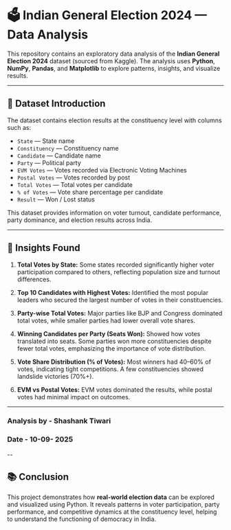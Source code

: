 # 🗳️ Indian General Election 2024 — Data Analysis

This repository contains an exploratory data analysis of the **Indian General Election 2024** dataset (sourced from Kaggle). The analysis uses **Python**, **NumPy**, **Pandas**, and **Matplotlib** to explore patterns, insights, and visualize results.

---

## 📌 Dataset Introduction

The dataset contains election results at the constituency level with columns such as:

* `State` — State name
* `Constituency` — Constituency name
* `Candidate` — Candidate name
* `Party` — Political party
* `EVM Votes` — Votes recorded via Electronic Voting Machines
* `Postal Votes` — Votes recorded by post
* `Total Votes` — Total votes per candidate
* `% of Votes` — Vote share percentage per candidate
* `Result` — Won / Lost status

This dataset provides information on voter turnout, candidate performance, party dominance, and election results across India.

---

## 🔎 Insights Found

1. **Total Votes by State:** Some states recorded significantly higher voter participation compared to others, reflecting population size and turnout differences.

2. **Top 10 Candidates with Highest Votes:** Identified the most popular leaders who secured the largest number of votes in their constituencies.

3. **Party-wise Total Votes:** Major parties like BJP and Congress dominated total votes, while smaller parties had lower overall vote shares.

4. **Winning Candidates per Party (Seats Won):** Showed how votes translated into seats. Some parties won more constituencies despite fewer total votes, emphasizing the importance of vote distribution.

5. **Vote Share Distribution (% of Votes):** Most winners had 40–60% of votes, indicating tight competitions. A few constituencies showed landslide victories (70%+).

6. **EVM vs Postal Votes:** EVM votes dominated the results, while postal votes had minimal impact on outcomes.

---

### Analysis by - Shashank Tiwari 
### Date - 10-09- 2025
--

## 📚 Conclusion

This project demonstrates how **real-world election data** can be explored and visualized using Python. It reveals patterns in voter participation, party performance, and competitive dynamics at the constituency level, helping to understand the functioning of democracy in India.
